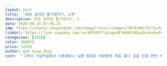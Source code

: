 ```yaml
---
layout: post 
title:  "훠링 실리콘 물기제거기, 2개" 
description: 훠링 실리콘 물기제거기, 2 ..
date: 2020-09-19 07:56:25 
img: https://static.coupangcdn.com/image/retail/images/2019/09/26/13/6/cc8c5eea-7ac8-4c69-9119-61a75c90c88d.jpg 
linkUrl: https://link.coupang.com/re/AFFSDP?lptag=AF3600438&subid=ahnPublicAsk&pageKey=309329113&itemId=975092202&vendorItemId=5388470076&traceid=V0-113-1fb61df11ce74d71 
categories: [1018] 
color: 5A8DF3 
price: 11930 
author: Ask View Shop 
cont:  "그래서 거실욕실에서 사용해보니 남편 말대로 써본중에 제일 좋다 싶을 만큼 한번 쓱 밀어도 물기 하나 남지 않더라구요.<br/><br/>다른 리뷰들이 너무 중간이 없이 호불호가 강해 구매를 고민했으나 로켓배송 되는 스퀴즈중에 딱히 다른 제품을 고를게 없어 어쩔수없이 주문해 안방욕실의 파티션이랑 벽타일 닦는데 물기가 거짓말 안 하고 하나도 안 닦이고, 꾸아아아아악!!!!! 하는 고양이 비명 지르는 굉음이 나서 오밤중에 경기를 하고 왜 물건을 이따위로 만들어! 하며 쌍욕을 했는데, 거실욕실을 주로 쓰는 남편은 이 스퀴즈가 써본중에 제일 좋답니다.<br/><br/>두 욕실에서의 기능이 너무 호불호가 강해서 이 제품은 추천해야 하는지, 비추해야 하는지, 별점은 어찌해야 하는지 난해합니다ㅠㅠ<br/>리뷰 잘 안쓰는데 이 물건은 정말.<br/>.<br/> 난해해서 몇자 남깁니다.<br/><br/>만족스럽지 않네요ㅜㅜ 그냥 비싸더라도 성능 좋은걸 살걸 후회함.<br/><br/>배송은 빨라서 만족하지만.<br/>.<br/><br/>보니까 안방욕실은 이ㄴㅅ바스의 유광타일이고, 거실욕실은 ㄷㄹ바스의 무광타일인데 이 스퀴즈는 무광타일에 적합한것 같습니다.<br/><br/>샤워 후 한번 밀고 나면 아침에는 욕실 물기 잘 말라요.<br/><br/>소리가 너무 귀에 거슬린건 그렇다치고 물기 닦을때 물기 제거도<br/>안 말라서 꿉꿉한 느낌이였는데.<br/>.<br/><br/>안방욕실 쓰는 저는 최악악악이었는데 거실욕실 쓰는 남편은 세상 좋다니.<br/>.<br/><br/>이미 1개를 뜯어버린 상태라 그냥 놓고 보관만 하네요ㅠㅠ<br/>이번 구입한 제품은 후회가 많이 듭니다ㅜㅜ<br/>저녁 샤워후 아침이 되도.<br/><br/>좋아요.<br/><br/>추천해요.<br/>ㅋ사세요.<br/>ㅎ<br/>한번 쓱쓱하고 나니 물기가 빨리 말라요.<br/><br/>확실한건 거울이나 파티션등의 유리에는 적합하지 않다는거.<br/>.<br/><br/>" 
---
```

